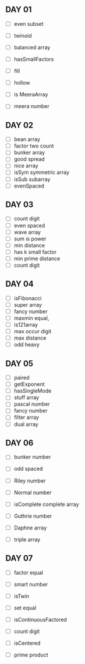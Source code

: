 ## DAY 01

- [ ] even subset
- [ ] twinoid
- [ ] balanced array
- [ ] hasSmallFactors
- [ ] fill
- [ ] hollow
- [ ] is MeeraArray
- [ ] meera number



## DAY 02

- [ ] bean array
- [ ] factor two count
- [ ] bunker array
- [ ] good spread
- [ ] nice array
- [ ] isSym symmetric array
- [ ] isSub subarray
- [ ] evenSpaced

## DAY 03

- [ ] count digit
- [ ] even spaced
- [ ] wave array
- [ ] sum is power
- [ ] min distance
- [ ] has k small factor
- [ ] min prime distance
- [ ] count digit

## DAY 04

- [ ] isFibonacci
- [ ] super array
- [ ] fancy number
- [ ] maxmin equal,
- [ ] is121array
- [ ] max occur digit
- [ ] max distance
- [ ] odd heavy

## DAY 05 

- [ ] paired
- [ ] getExponent
- [ ] hasSingleMode
- [ ] stuff array
- [ ] pascal number
- [ ] fancy number
- [ ] filter array
- [ ] dual array

## DAY 06

- [ ] bunker number
- [ ] odd spaced
- [ ] Riley number
- [ ] Normal number
- [ ] isComplete complete array
- [ ] Guthrie number
- [ ] Daphne array
- [ ] triple array


## DAY 07
- [ ] factor equal
- [ ] smart number
- [ ] isTwin
- [ ] set equal
- [ ] isContinuousFactored
- [ ] count digit
- [ ] isCentered
- [ ] prime product



 










